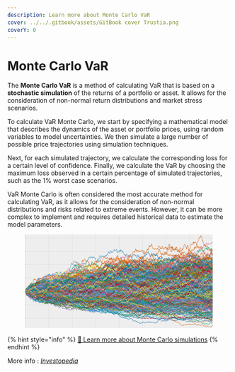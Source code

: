 ```yaml
---
description: Learn more about Monte Carlo VaR
cover: ../../.gitbook/assets/GitBook cover Trustia.png
coverY: 0
---
```


# Monte Carlo VaR

The **Monte Carlo VaR** is a method of calculating VaR that is based on a **stochastic simulation** of the returns of a portfolio or asset. It allows for the consideration of non-normal return distributions and market stress scenarios.

To calculate VaR Monte Carlo, we start by specifying a mathematical model that describes the dynamics of the asset or portfolio prices, using random variables to model uncertainties. We then simulate a large number of possible price trajectories using simulation techniques.

Next, for each simulated trajectory, we calculate the corresponding loss for a certain level of confidence. Finally, we calculate the VaR by choosing the maximum loss observed in a certain percentage of simulated trajectories, such as the 1% worst case scenarios.

VaR Monte Carlo is often considered the most accurate method for calculating VaR, as it allows for the consideration of non-normal distributions and risks related to extreme events. However, it can be more complex to implement and requires detailed historical data to estimate the model parameters.

<figure><img src="../../.gitbook/assets/68747470733a2f2f66696e6172792e636f6d2f626c6f672f636f6e74656e742f696d616765732f323032312f31312f315f7a654535397a666a524a6d496e6777764a73764d52512d2d312d2e706e67.webp" alt=""><figcaption></figcaption></figure>

{% hint style="info" %}
[🔗 Learn more about Monte Carlo simulations](../backtesting-strategies/monte-carlo-simulations.md)
{% endhint %}

More info : [_Investopedia_](https://www.investopedia.com/terms/m/montecarlosimulation.asp)

<figure><img src="../../.gitbook/assets/Capture d’écran 2023-11-04 à 16.02.37.png" alt=""><figcaption></figcaption></figure>
